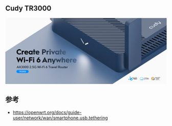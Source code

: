 ## Cudy TR3000
![](./assets/TR3000.webp)
## 参考
- https://openwrt.org/docs/guide-user/network/wan/smartphone.usb.tethering